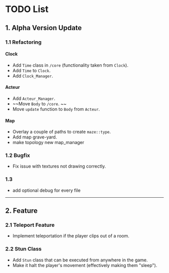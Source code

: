 # TODO List

## 1. Alpha Version Update

### 1.1 Refactoring

#### Clock
- Add `Time` class in `/core` (functionality taken from `Clock`).
- Add `Time` to `Clock`.
- Add `Clock_Manager`.

#### Acteur
- Add `Acteur_Manager`.
- ~~Move `Body` to `/core`. ~~
- Move `update` function to `Body` from `Acteur`.

#### Map
- Overlay a couple of paths to create `maze::type`.
- Add map grave-yard.
- make topology new map_manager

### 1.2 Bugfix
- Fix issue with textures not drawing correctly.

### 1.3 
- add optional debug for every file

---

## 2. Feature

### 2.1 Teleport Feature
- Implement teleportation if the player clips out of a room.

### 2.2 Stun Class
- Add `Stun` class that can be executed from anywhere in the game.
- Make it halt the player's movement (effectively making them "sleep").
